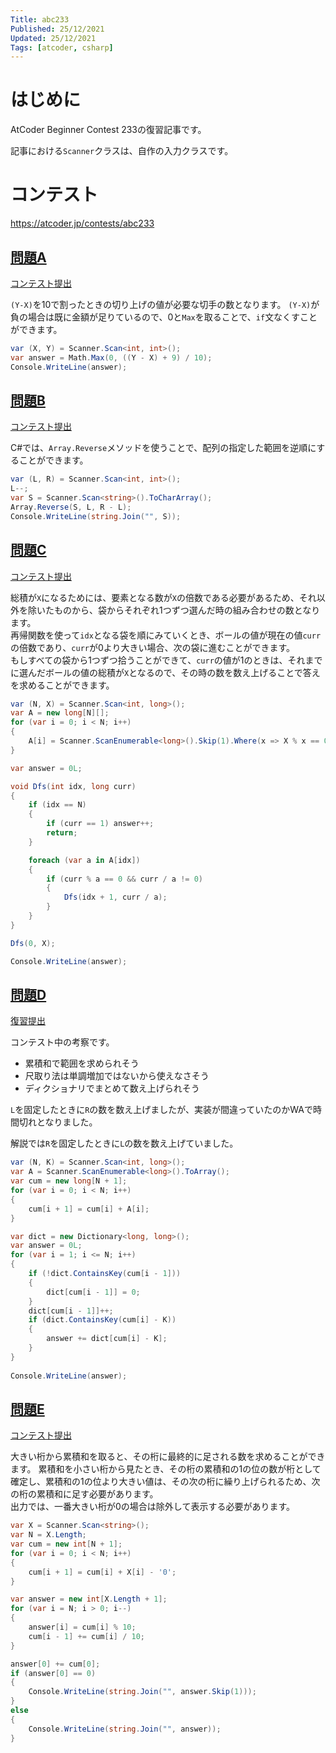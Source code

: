 ```yaml
---
Title: abc233
Published: 25/12/2021
Updated: 25/12/2021
Tags: [atcoder, csharp]
---
```


# はじめに

AtCoder Beginner Contest 233の復習記事です。

記事における`Scanner`クラスは、自作の入力クラスです。

# コンテスト

https://atcoder.jp/contests/abc233

## [問題A](https://atcoder.jp/contests/abc233/tasks/abc233_a)

[コンテスト提出](https://atcoder.jp/contests/abc233/submissions/28110738)

`(Y-X)`を10で割ったときの切り上げの値が必要な切手の数となります。
`(Y-X)`が負の場合は既に金額が足りているので、0と`Max`を取ることで、`if`文なくすことができます。

```csharp
var (X, Y) = Scanner.Scan<int, int>();
var answer = Math.Max(0, ((Y - X) + 9) / 10);
Console.WriteLine(answer);
```

## [問題B](https://atcoder.jp/contests/abc233/tasks/abc233_b)

[コンテスト提出](https://atcoder.jp/contests/abc233/submissions/28113146)

C#では、`Array.Reverse`メソッドを使うことで、配列の指定した範囲を逆順にすることができます。

```csharp
var (L, R) = Scanner.Scan<int, int>();
L--;
var S = Scanner.Scan<string>().ToCharArray();
Array.Reverse(S, L, R - L);
Console.WriteLine(string.Join("", S));
```

## [問題C](https://atcoder.jp/contests/abc233/tasks/abc233_c)

[コンテスト提出](https://atcoder.jp/contests/abc233/submissions/28122407)

総積が`X`になるためには、要素となる数が`X`の倍数である必要があるため、それ以外を除いたものから、袋からそれぞれ1つずつ選んだ時の組み合わせの数となります。  
再帰関数を使って`idx`となる袋を順にみていくとき、ボールの値が現在の値`curr`の倍数であり、`curr`が0より大きい場合、次の袋に進むことができます。  
もしすべての袋から1つずつ拾うことができて、`curr`の値が1のときは、それまでに選んだボールの値の総積が`X`となるので、その時の数を数え上げることで答えを求めることができます。

```csharp
var (N, X) = Scanner.Scan<int, long>();
var A = new long[N][];
for (var i = 0; i < N; i++)
{
    A[i] = Scanner.ScanEnumerable<long>().Skip(1).Where(x => X % x == 0).ToArray();
}

var answer = 0L;

void Dfs(int idx, long curr)
{
    if (idx == N)
    {
        if (curr == 1) answer++;
        return;
    }

    foreach (var a in A[idx])
    {
        if (curr % a == 0 && curr / a != 0)
        {
            Dfs(idx + 1, curr / a);
        }
    }
}

Dfs(0, X);

Console.WriteLine(answer);
```

## [問題D](https://atcoder.jp/contests/abc233/tasks/abc233_d)

[復習提出](https://atcoder.jp/contests/abc233/submissions/28148861)

コンテスト中の考察です。
- 累積和で範囲を求められそう
- 尺取り法は単調増加ではないから使えなさそう
- ディクショナリでまとめて数え上げられそう

`L`を固定したときに`R`の数を数え上げましたが、実装が間違っていたのかWAで時間切れとなりました。

解説では`R`を固定したときに`L`の数を数え上げていました。

```csharp
var (N, K) = Scanner.Scan<int, long>();
var A = Scanner.ScanEnumerable<long>().ToArray();
var cum = new long[N + 1];
for (var i = 0; i < N; i++)
{
    cum[i + 1] = cum[i] + A[i];
}

var dict = new Dictionary<long, long>();
var answer = 0L;
for (var i = 1; i <= N; i++)
{
    if (!dict.ContainsKey(cum[i - 1]))
    {
        dict[cum[i - 1]] = 0;
    }
    dict[cum[i - 1]]++;
    if (dict.ContainsKey(cum[i] - K))
    {
        answer += dict[cum[i] - K];
    }
}
 
Console.WriteLine(answer);
```

## [問題E](https://atcoder.jp/contests/abc233/tasks/abc233_e)

[コンテスト提出](https://atcoder.jp/contests/abc233/submissions/28143437)

大きい桁から累積和を取ると、その桁に最終的に足される数を求めることができます。
累積和を小さい桁から見たとき、その桁の累積和の1の位の数が桁として確定し、累積和の1の位より大きい値は、その次の桁に繰り上げられるため、次の桁の累積和に足す必要があります。  
出力では、一番大きい桁が0の場合は除外して表示する必要があります。

```csharp
var X = Scanner.Scan<string>();
var N = X.Length;
var cum = new int[N + 1];
for (var i = 0; i < N; i++)
{
    cum[i + 1] = cum[i] + X[i] - '0';
}

var answer = new int[X.Length + 1];
for (var i = N; i > 0; i--)
{
    answer[i] = cum[i] % 10;
    cum[i - 1] += cum[i] / 10;
}

answer[0] += cum[0];
if (answer[0] == 0)
{
    Console.WriteLine(string.Join("", answer.Skip(1)));
}
else
{
    Console.WriteLine(string.Join("", answer));
}
```
